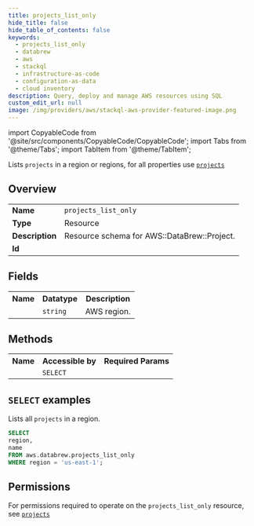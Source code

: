 ```yaml
---
title: projects_list_only
hide_title: false
hide_table_of_contents: false
keywords:
  - projects_list_only
  - databrew
  - aws
  - stackql
  - infrastructure-as-code
  - configuration-as-data
  - cloud inventory
description: Query, deploy and manage AWS resources using SQL
custom_edit_url: null
image: /img/providers/aws/stackql-aws-provider-featured-image.png
---
```


import CopyableCode from '@site/src/components/CopyableCode/CopyableCode';
import Tabs from '@theme/Tabs';
import TabItem from '@theme/TabItem';

Lists <code>projects</code> in a region or regions, for all properties use <a href="/providers/aws/serviceName/projects/"><code>projects</code></a>

## Overview
<table><tbody>
<tr><td><b>Name</b></td><td><code>projects_list_only</code></td></tr>
<tr><td><b>Type</b></td><td>Resource</td></tr>
<tr><td><b>Description</b></td><td>Resource schema for AWS::DataBrew::Project.</td></tr>
<tr><td><b>Id</b></td><td><CopyableCode code="aws.databrew.projects_list_only" /></td></tr>
</tbody></table>

## Fields
<table><tbody><tr><th>Name</th><th>Datatype</th><th>Description</th></tr><tr><td><CopyableCode code="region" /></td><td><code>string</code></td><td>AWS region.</td></tr>
</tbody></table>

## Methods

<table><tbody>
  <tr>
    <th>Name</th>
    <th>Accessible by</th>
    <th>Required Params</th>
  </tr>
  <tr>
    <td><CopyableCode code="list_resources" /></td>
    <td><code>SELECT</code></td>
    <td><CopyableCode code="region" /></td>
  </tr>
</tbody></table>

## `SELECT` examples
Lists all <code>projects</code> in a region.
```sql
SELECT
region,
name
FROM aws.databrew.projects_list_only
WHERE region = 'us-east-1';
```


## Permissions

For permissions required to operate on the <code>projects_list_only</code> resource, see <a href="/providers/aws/databrew/projects/#permissions"><code>projects</code></a>

